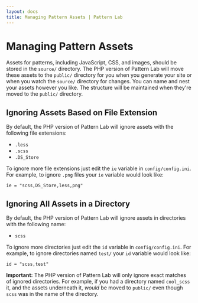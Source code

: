 ```yaml
---
layout: docs
title: Managing Pattern Assets | Pattern Lab
---
```


# Managing Pattern Assets
Assets for patterns, including JavaScript, CSS, and images, should be stored in the `source/` directory. The PHP version of Pattern Lab will move these assets to the `public/` directory for you when you generate your site or when you watch the `source/` directory for changes. You can name and nest your assets however you like. The structure will be maintained when they're moved to the `public/` directory.

## Ignoring Assets Based on File Extension

By default, the PHP version of Pattern Lab will ignore assets with the following file extensions:

* `.less`
* `.scss`
* `.DS_Store`

To ignore more file extensions just edit the `ie` variable in `config/config.ini`. For example, to ignore `.png` files your `ie` variable would look like:

    ie = "scss,DS_Store,less,png"

## Ignoring All Assets in a Directory

By default, the PHP version of Pattern Lab will ignore assets in directories with the following name:

* `scss`

To ignore more directories just edit the `id` variable in `config/config.ini`. For example, to ignore directories named `test/` your `id` variable would look like:

    id = "scss,test"

**Important:** The PHP version of Pattern Lab will only ignore exact matches of ignored directories. For example, if you had a directory named `cool_scss` it, and the assets underneath it, _would_ be moved to `public/` even though `scss` was in the name of the directory.